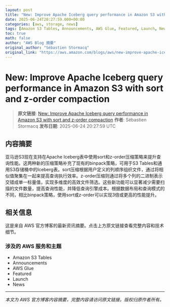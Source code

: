 ```yaml
---
layout: post
title: "New: Improve Apache Iceberg query performance in Amazon S3 with sort and z-order compaction"
date: 2025-06-24T20:27:59.000+00:00
categories: [aws, storage, news]
tags: [Amazon S3 Tables, Announcements, AWS Glue, Featured, Launch, News]
toc: true
math: false
author: "AWS Blog 摘要"
original_author: "Sébastien Stormacq"
original_link: "https://aws.amazon.com/blogs/aws/new-improve-apache-iceberg-query-performance-in-amazon-s3-with-sort-and-z-order-compaction/"
---
```


# New: Improve Apache Iceberg query performance in Amazon S3 with sort and z-order compaction

> **原文链接**: [New: Improve Apache Iceberg query performance in Amazon S3 with sort and z-order compaction](https://aws.amazon.com/blogs/aws/new-improve-apache-iceberg-query-performance-in-amazon-s3-with-sort-and-z-order-compaction/)
> **作者**: Sébastien Stormacq
> **发布日期**: 2025-06-24 20:27:59 UTC

## 内容摘要

亚马逊S3现在支持在Apache Iceberg表中使用sort和z-order压缩策略来提升查询性能。这两种新的压缩策略补充了现有的binpack策略，可用于S3 Tables和通用S3存储桶中的Iceberg表。sort压缩根据用户定义的列顺序组织文件，通过将相似值聚集在一起来提高查询执行效率。z-order压缩则通过将多个列的二进制表示交错成单一标量值，实现多维度的高效文件筛选。这些新功能可以显著减少需要扫描的文件数量，提高查询性能，并降低查询引擎成本。根据数据布局和查询模式的不同，相比binpack策略，使用sort或z-order可以实现3倍或更高的性能提升。

## 相关信息

这是来自 AWS 官方博客的最新资讯摘要。点击上方原文链接查看完整内容和技术细节。

### 涉及的 AWS 服务和主题

- Amazon S3 Tables
- Announcements
- AWS Glue
- Featured
- Launch
- News

---

*本文为 AWS 官方博客内容摘要，完整内容请访问原文链接。版权归原作者所有。*